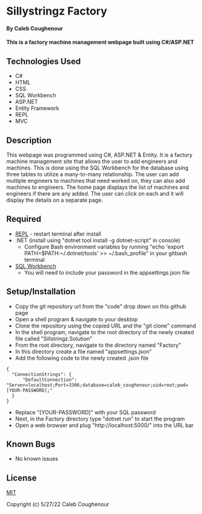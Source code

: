 # Sillystringz Factory

#### By Caleb Coughenour

#### This is a factory machine management webpage built using C#/ASP.NET

## Technologies Used

* C#
* HTML
* CSS
* SQL Workbench
* ASP.NET
* Entity Framework
* REPL
* MVC

## Description

 This webpage was programmed using C#, ASP.NET & Entity. It is a factory machine management site that allows the user to add engineers and machines. This is done using the SQL Workbench for the database using three tables to utilize a many-to-many relationship. The user can add multiple engineers to machines that need worked on, they can also add machines to engineers. The home page displays the list of machines and engineers if there are any added. The user can click on each and it will display the details on a separate page.

## Required

* [REPL](https://dotnet.microsoft.com/en-us/download/dotnet/thank-you/sdk-5.0.401-windows-x64-installer) - restart terminal after install
* .NET (install using "dotnet tool install -g dotnet-script" in console)
    - Configure Bash environment variables by running "echo 'export PATH=$PATH:~/.dotnet/tools' >> ~/.bash_profile" in your gitbash terminal
* [SQL Workbench](https://downloads.mysql.com/archives/get/p/25/file/mysql-installer-web-community-8.0.19.0.msi)
    - You will need to include your password in the appsettings.json file

## Setup/Installation

* Copy the git repository url from the "code" drop down on this github page
* Open a shell program & navigate to your desktop
* Clone the repository using the copied URL and the "git clone" command
* In the shell program, navigate to the root directory of the newly created file called "Sillstringz.Solution"
* From the root directory, navigate to the directory named "Factory"
* In this directory create a file named "appsettings.json"
* Add the following code to the newly created .json file
```
{
  "ConnectionStrings": {
      "DefaultConnection": "Server=localhost;Port=3306;database=caleb_coughenour;uid=root;pwd=[YOUR-PASSWORD];"
  }
}
```
* Replace "[YOUR-PASSWORD]" with your SQL password
* Next, in the Factory directory type "dotnet run" to start the program
* Open a web browser and plug "http://localhost:5000/" into the URL bar

## Known Bugs

* No known issues

## License

[MIT](LICENSE)

Copyright (c) 5/27/22 Caleb Coughenour